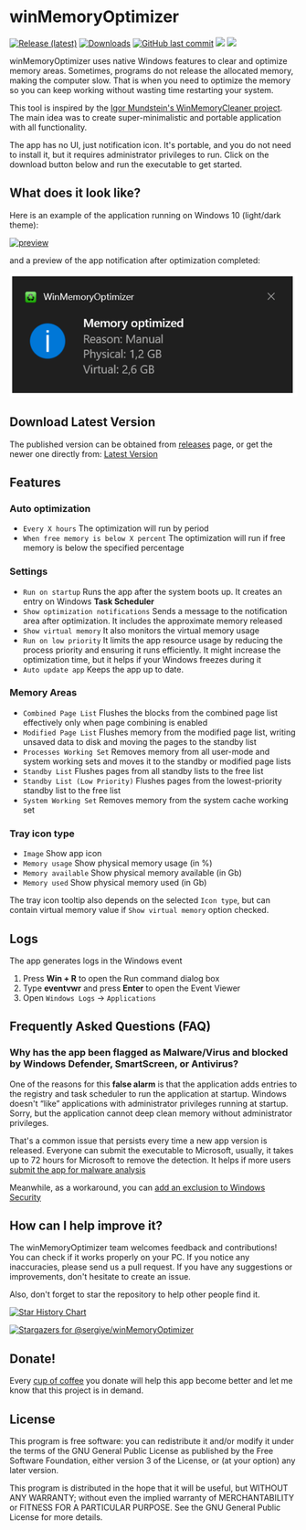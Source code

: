 # winMemoryOptimizer

[![Release (latest)](https://img.shields.io/github/v/release/sergiye/winMemoryOptimizer)](https://github.com/sergiye/winMemoryOptimizer/releases/latest)
[![Downloads](https://img.shields.io/github/downloads/sergiye/winMemoryOptimizer/total?color=ff4f42)](https://github.com/sergiye/winMemoryOptimizer/releases)
[![GitHub last commit](https://img.shields.io/github/last-commit/sergiye/winMemoryOptimizer?color=00AD00)](https://github.com/sergiye/winMemoryOptimizer/commits/master)
[![](https://img.shields.io/badge/WINDOWS-7%20%E2%80%93%2011-blue)](https://endoflife.date/windows) 
[![](https://img.shields.io/badge/SERVER-2012%20%E2%80%93%202025-blue)](https://endoflife.date/windows-server) 

winMemoryOptimizer uses native Windows features to clear and optimize memory areas. Sometimes, programs do not release the allocated memory, making the computer slow. That is when you need to optimize the memory so you can keep working without wasting time restarting your system. 

This tool is inspired by the [Igor Mundstein's WinMemoryCleaner project](https://github.com/IgorMundstein/WinMemoryCleaner).
The main idea was to create super-minimalistic and portable application with all functionality.

The app has no UI, just notification icon. 
It's portable, and you do not need to install it, but it requires administrator privileges to run. Click on the download button below and run the executable to get started.


## What does it look like?

Here is an example of the application running on Windows 10 (light/dark theme):

[<img src="https://github.com/sergiye/winMemoryOptimizer/raw/master/preview.png" alt="preview"/>](https://github.com/sergiye/winMemoryOptimizer/raw/master/preview.png)

and a preview of the app notification after optimization completed:

[<img src="https://github.com/sergiye/winMemoryOptimizer/raw/master/preview_notification.png" alt="preview_notification"/>](https://github.com/sergiye/winMemoryOptimizer/raw/master/preview_notification.png)

## Download Latest Version

The published version can be obtained from [releases](https://github.com/sergiye/winMemoryOptimizer/releases) page, or get the newer one directly from:
[Latest Version](https://github.com/sergiye/winMemoryOptimizer/releases/latest)

## Features

### Auto optimization

- `Every X hours` The optimization will run by period
- `When free memory is below X percent` The optimization will run if free memory is below the specified percentage

### Settings

- `Run on startup` Runs the app after the system boots up. It creates an entry on Windows **Task Scheduler**
- `Show optimization notifications` Sends a message to the notification area after optimization. It includes the approximate memory released
- `Show virtual memory` It also monitors the virtual memory usage
- `Run on low priority` It limits the app resource usage by reducing the process priority and ensuring it runs efficiently. It might increase the optimization time, but it helps if your Windows freezes during it
- `Auto update app` Keeps the app up to date. 

### Memory Areas

- `Combined Page List` Flushes the blocks from the combined page list effectively only when page combining is enabled
- `Modified Page List` Flushes memory from the modified page list, writing unsaved data to disk and moving the pages to the standby list
- `Processes Working Set` Removes memory from all user-mode and system working sets and moves it to the standby or modified page lists
- `Standby List` Flushes pages from all standby lists to the free list
- `Standby List (Low Priority)` Flushes pages from the lowest-priority standby list to the free list
- `System Working Set` Removes memory from the system cache working set

<!-- ### Processes excluded from optimization
- You can build a list of processes to ignore when memory is optimized -->

### Tray icon type

- `Image` Show app icon
- `Memory usage` Show physical memory usage (in %)
- `Memory available` Show physical memory available (in Gb)
- `Memory used` Show physical memory used (in Gb)

The tray icon tooltip also depends on the selected `Icon type`, but can contain virtual memory value if `Show virtual memory` option checked.

## Logs

The app generates logs in the Windows event

1. Press **Win + R** to open the Run command dialog box
2. Type **eventvwr** and press **Enter** to open the Event Viewer
3. Open `Windows Logs` -> `Applications`


## Frequently Asked Questions (FAQ)

### Why has the app been flagged as Malware/Virus and blocked by Windows Defender, SmartScreen, or Antivirus?

One of the reasons for this **false alarm** is that the application adds entries to the registry and task scheduler to run the application at startup. Windows doesn't “like” applications with administrator privileges running at startup. Sorry, but the application cannot deep clean memory without administrator privileges.

That's a common issue that persists every time a new app version is released. 
Everyone can submit the executable to Microsoft, usually, it takes up to 72 hours for Microsoft to remove the detection.
It helps if more users [submit the app for malware analysis](https://www.microsoft.com/en-us/wdsi/filesubmission)

Meanwhile, as a workaround, you can [add an exclusion to Windows Security](https://support.microsoft.com/en-us/windows/add-an-exclusion-to-windows-security-811816c0-4dfd-af4a-47e4-c301afe13b26)

## How can I help improve it?
The winMemoryOptimizer team welcomes feedback and contributions!<br/>
You can check if it works properly on your PC. If you notice any inaccuracies, please send us a pull request. If you have any suggestions or improvements, don't hesitate to create an issue.

Also, don't forget to star the repository to help other people find it.

[![Star History Chart](https://api.star-history.com/svg?repos=sergiye/winMemoryOptimizer&type=Date)](https://star-history.com/#sergiye/winMemoryOptimizer&Date)

<!-- [//]: # ([![Stargazers over time]&#40;https://starchart.cc/sergiye/winMemoryOptimizer.svg?variant=adaptive&#41;]&#40;https://starchart.cc/sergiye/winMemoryOptimizer&#41;) -->

[![Stargazers for @sergiye/winMemoryOptimizer](https://reporoster.com/stars/sergiye/winMemoryOptimizer)](https://github.com/sergiye/winMemoryOptimizer/stargazers)

## Donate!
Every [cup of coffee](https://patreon.com/SergiyE) you donate will help this app become better and let me know that this project is in demand.

## License
This program is free software: you can redistribute it and/or modify it under the terms of the GNU General Public License as published by the Free Software Foundation, either version 3 of the License, or (at your option) any later version.

This program is distributed in the hope that it will be useful, but WITHOUT ANY WARRANTY; without even the implied warranty of MERCHANTABILITY or FITNESS FOR A PARTICULAR PURPOSE.  See the GNU General Public License for more details.
